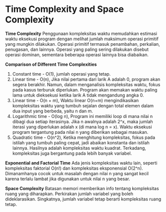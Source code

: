 # Time Complexity and Space Complexity

**Time Complexity**
Penggunaan kompleksitas waktu memudahkan estimasi waktu eksekusi program dengan melihat jumlah maksimum operasi primitif yang mungkin dilakukan. Operasi primitif termasuk penambahan, perkalian, penugasan, dan lainnya. Operasi yang paling sering dilakukan disebut operasi dominan, sementara beberapa operasi lainnya bisa diabaikan.

**Comparison of Different Time Complexities**
1. Constant time - O(1), jumlah operasi yang tetap.
2. Linear time - O(n), Jika nilai pertama dari larik A adalah 0, program akan segera berakhir. Namun, dalam menganalisis kompleksitas waktu, fokus pada kasus terburuk diperlukan. Program akan memakan waktu paling lama untuk dieksekusi ketika larik A tidak mengandung angka 0.
3. Linear time - O(n + m), Waktu linear O(n+m) mengindikasikan kompleksitas waktu yang tumbuh sejalan dengan total elemen dalam dua input yang berbeda, yaitu n dan m.
4. Logarithmic time - O(log n), Program ini memiliki loop di mana nilai n dibagi dua setiap iterasinya. Jika n awalnya adalah 2^x, maka jumlah iterasi yang diperlukan adalah x (di mana log n = x). Waktu eksekusi program tergantung pada nilai n yang diberikan sebagai masukan.
5. Quadratic time - O(n^2), Ketika menghitung kompleksitas, fokus pada istilah yang tumbuh paling cepat, jadi abaikan konstanta dan istilah lainnya. Hasilnya adalah kompleksitas waktu kuadrat. Terkadang, kompleksitas juga bergantung pada lebih banyak variabel.

 **Exponential and Factorial Time**
 Ada jenis kompleksitas waktu lain, seperti kompleksitas faktorial O(n!) dan kompleksitas eksponensial O(2^n). Dimanamhanya cocok untuk masalah dengan nilai n yang sangat kecil karena terlalu lambat jika digunakan untuk nilai n yang besar.

**Space Complexity**
Batasan memori memberikan info tentang kompleksitas ruang yang diharapkan. Perkirakan jumlah variabel yang boleh dideklarasikan. Singkatnya, jumlah variabel tetap berarti kompleksitas ruang tetap.










